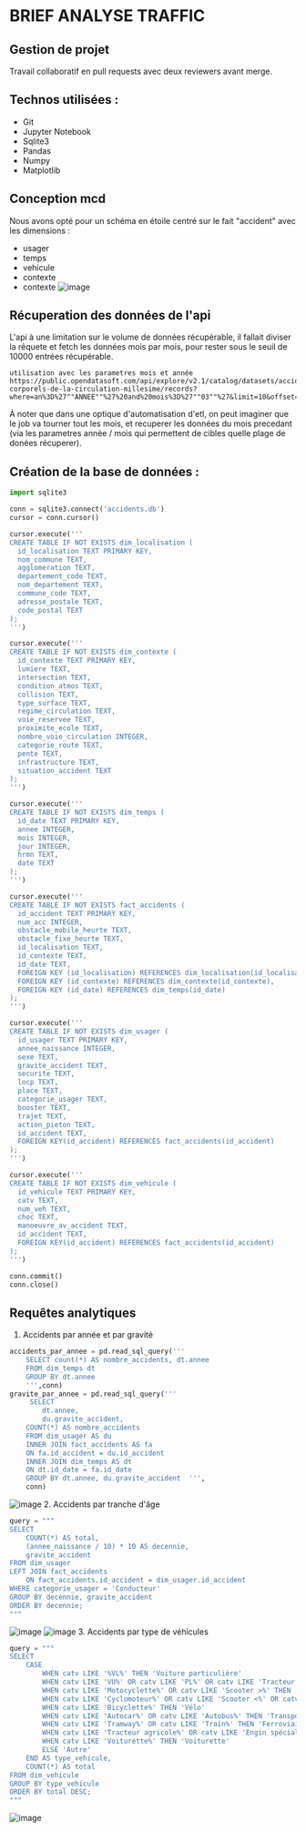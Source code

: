 # BRIEF ANALYSE TRAFFIC
## Gestion de projet
Travail collaboratif en pull requests avec deux reviewers avant merge.
## Technos utilisées : 
- Git
- Jupyter Notebook
- Sqlite3
- Pandas
- Numpy
- Matplotlib
## Conception mcd
Nous avons opté pour un schéma en étoile centré sur le fait "accident" avec les dimensions :
- usager
- temps 
- vehicule
- contexte
- contexte
![image](/mld/diagram211025.png)

## Récuperation des données de l'api
L'api à une limitation sur le volume de données récupérable, il fallait diviser la rêquete et fetch les données mois par mois, pour rester sous le seuil de 10000 entrées récupérable.
```
utilisation avec les parametres mois et année
https://public.opendatasoft.com/api/explore/v2.1/catalog/datasets/accidents-corporels-de-la-circulation-millesime/records?where=an%3D%27""ANNEE""%27%20and%20mois%3D%27""03""%27&limit=10&offset=0&timezone=UTC&include_links=false&include_app_metas=false

```
À noter que dans une optique d'automatisation d'etl, on peut imaginer que le job va tourner tout les mois, et recuperer les données du mois precedant (via les parametres année / mois qui permettent de cibles quelle plage de donées récuperer).

## Création de la base de données : 

``` Python
import sqlite3

conn = sqlite3.connect('accidents.db')
cursor = conn.cursor()

cursor.execute('''
CREATE TABLE IF NOT EXISTS dim_localisation (
  id_localisation TEXT PRIMARY KEY,
  nom_commune TEXT,
  agglomeration TEXT,
  departement_code TEXT,
  nom_departement TEXT,
  commune_code TEXT,
  adresse_postale TEXT,
  code_postal TEXT
);
''')

cursor.execute('''
CREATE TABLE IF NOT EXISTS dim_contexte (
  id_contexte TEXT PRIMARY KEY,
  lumiere TEXT,
  intersection TEXT,
  condition_atmos TEXT,
  collision TEXT,
  type_surface TEXT,
  regime_circulation TEXT,
  voie_reservee TEXT,
  proximite_ecole TEXT,
  nombre_voie_circulation INTEGER,
  categorie_route TEXT,
  pente TEXT,
  infrastructure TEXT,
  situation_accident TEXT
);
''')

cursor.execute('''
CREATE TABLE IF NOT EXISTS dim_temps (
  id_date TEXT PRIMARY KEY,
  annee INTEGER,
  mois INTEGER,
  jour INTEGER,
  hrmn TEXT,
  date TEXT
);
''')

cursor.execute('''
CREATE TABLE IF NOT EXISTS fact_accidents (
  id_accident TEXT PRIMARY KEY,
  num_acc INTEGER,
  obstacle_mobile_heurte TEXT,
  obstacle_fixe_heurte TEXT,
  id_localisation TEXT,
  id_contexte TEXT,
  id_date TEXT,
  FOREIGN KEY (id_localisation) REFERENCES dim_localisation(id_localisation),
  FOREIGN KEY (id_contexte) REFERENCES dim_contexte(id_contexte),
  FOREIGN KEY (id_date) REFERENCES dim_temps(id_date)
);
''')

cursor.execute('''
CREATE TABLE IF NOT EXISTS dim_usager (
  id_usager TEXT PRIMARY KEY,
  annee_naissance INTEGER,
  sexe TEXT,
  gravite_accident TEXT,
  securite TEXT,
  locp TEXT,
  place TEXT,
  categorie_usager TEXT,
  booster TEXT,
  trajet TEXT,
  action_pieton TEXT,
  id_accident TEXT,
  FOREIGN KEY(id_accident) REFERENCES fact_accidents(id_accident)
);
''')

cursor.execute('''
CREATE TABLE IF NOT EXISTS dim_vehicule (
  id_vehicule TEXT PRIMARY KEY,
  catv TEXT,
  num_veh TEXT,
  choc TEXT,
  manoeuvre_av_accident TEXT,
  id_accident TEXT,
  FOREIGN KEY(id_accident) REFERENCES fact_accidents(id_accident)
);
''')

conn.commit()
conn.close()
```

## Requêtes analytiques
1. Accidents par année et par gravité
```python
accidents_par_annee = pd.read_sql_query('''
    SELECT count(*) AS nombre_accidents, dt.annee
    FROM dim_temps dt
    GROUP BY dt.annee
    ''',conn)
gravite_par_annee = pd.read_sql_query('''
     SELECT 
        dt.annee,
        du.gravite_accident,
    COUNT(*) AS nombre_accidents
    FROM dim_usager AS du
    INNER JOIN fact_accidents AS fa
    ON fa.id_accident = du.id_accident
    INNER JOIN dim_temps AS dt
    ON dt.id_date = fa.id_date
    GROUP BY dt.annee, du.gravite_accident  ''',
    conn) 

```
![image](/accidents-par-annees.png)
2. Accidents par tranche d'âge
``` python
query = """
SELECT
    COUNT(*) AS total,
    (annee_naissance / 10) * 10 AS decennie,
    gravite_accident
FROM dim_usager
LEFT JOIN fact_accidents
    ON fact_accidents.id_accident = dim_usager.id_accident
WHERE categorie_usager = 'Conducteur'
GROUP BY decennie, gravite_accident
ORDER BY decennie;
"""
```
![image](/accidents-par-tranche-age.png)
![image](/evolution-accidents-par-tranche-age.png)
3. Accidents par type de véhicules
``` python
query = """
SELECT
    CASE
        WHEN catv LIKE '%VL%' THEN 'Voiture particulière'
        WHEN catv LIKE 'VU%' OR catv LIKE 'PL%' OR catv LIKE 'Tracteur routier%' THEN 'Utilitaire / Poids lourd'
        WHEN catv LIKE 'Motocyclette%' OR catv LIKE 'Scooter >%' THEN '2-roues motorisés'
        WHEN catv LIKE 'Cyclomoteur%' OR catv LIKE 'Scooter <%' OR catv LIKE 'Quad%' THEN 'Cyclomoteurs et quads'
        WHEN catv LIKE 'Bicyclette%' THEN 'Vélo'
        WHEN catv LIKE 'Autocar%' OR catv LIKE 'Autobus%' THEN 'Transport collectif'
        WHEN catv LIKE 'Tramway%' OR catv LIKE 'Train%' THEN 'Ferroviaire'
        WHEN catv LIKE 'Tracteur agricole%' OR catv LIKE 'Engin spécial%' THEN 'Engin / Agricole'
        WHEN catv LIKE 'Voiturette%' THEN 'Voiturette'
        ELSE 'Autre'
    END AS type_vehicule,
    COUNT(*) AS total
FROM dim_vehicule
GROUP BY type_vehicule
ORDER BY total DESC;
"""
```
![image](/accidents-par-types-vehicules.png)